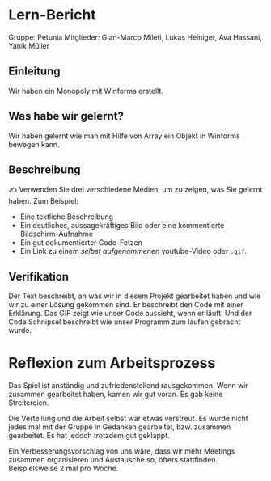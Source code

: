 # Lern-Bericht
Gruppe: Petunia
Mitglieder: Gian-Marco Mileti, Lukas Heiniger, Ava Hassani, Yanik Müller

## Einleitung

Wir haben ein Monopoly mit Winforms erstellt.

## Was habe wir gelernt?

Wir haben gelernt wie man mit Hilfe von Array ein Objekt in Winforms bewegen kann.

## Beschreibung

✍️ Verwenden Sie drei verschiedene Medien, um zu zeigen, was Sie gelernt haben. Zum Beispiel:

* Eine textliche Beschreibung
* Ein deutliches, aussagekräftiges Bild oder eine kommentierte Bildschirm-Aufnahme
* Ein gut dokumentierter Code-Fetzen
* Ein Link zu einem *selbst aufgenommenen* youtube-Video oder `.gif`.

## Verifikation

Der Text beschreibt, an was wir in diesem Projekt gearbeitet haben und wie wir zu einer Lösung gekommen sind. Er beschreibt den Code mit einer Erklärung.
Das GIF zeigt wie unser Code aussieht, wenn er läuft.
Und der Code Schnipsel beschreibt wie unser Programm zum laufen gebracht wurde.

# Reflexion zum Arbeitsprozess

Das Spiel ist anständig und zufriedenstellend rausgekommen. Wenn wir zusammen gearbeitet haben, kamen wir gut voran. Es gab keine Streitereien.

Die Verteilung und die Arbeit selbst war etwas verstreut. Es wurde nicht jedes mal mit der Gruppe in Gedanken gearbeitet, bzw. zusammen gearbeitet. Es hat jedoch trotzdem gut geklappt.

Ein Verbesserungsvorschlag von uns wäre, dass wir mehr Meetings zusammen organisieren und Austausche so, öfters stattfinden. Beispielsweise 2 mal pro Woche.
